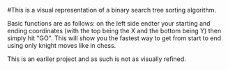 #This is a visual representation of a binary search tree sorting algorithm.

Basic functions are as follows: on the left side endter your starting and ending coordinates (with the top being the X and the bottom being Y) then simply hit "GO".
This will show you the fastest way to get from start to end using only knight moves like in chess.

This is an earlier project and as such is not as visually refined.
